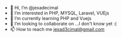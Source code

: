 - 👋 Hi, I’m @jexadecimal
- 👀 I’m interested in PHP, MYSQL, Laravel, VUEjs
- 🌱 I’m currently learning PHP and Vuejs
- 💞️ I’m looking to collaborate on ...I don't know yet :(
- 📫 How to reach me jexad3cimal@gmail.com

<!---
jexadecimal/jexadecimal is a ✨ special ✨ repository because its `README.md` (this file) appears on your GitHub profile.
You can click the Preview link to take a look at your changes.
--->
